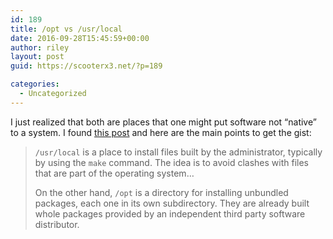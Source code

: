 ```yaml
---
id: 189
title: /opt vs /usr/local
date: 2016-09-28T15:45:59+00:00
author: riley
layout: post
guid: https://scooterx3.net/?p=189

categories:
  - Uncategorized
---
```

I just realized that both are places that one might put software not &#8220;native&#8221; to a system. I found [this post](http://unix.stackexchange.com/questions/11544/what-is-the-difference-between-opt-and-usr-local) and here are the main points to get the gist:

> `/usr/local` is a place to install files built by the administrator, typically by using the `make` command. The idea is to avoid clashes with files that are part of the operating system&#8230;
> 
> On the other hand, `/opt` is a directory for installing unbundled packages, each one in its own subdirectory. They are already built whole packages provided by an independent third party software distributor.